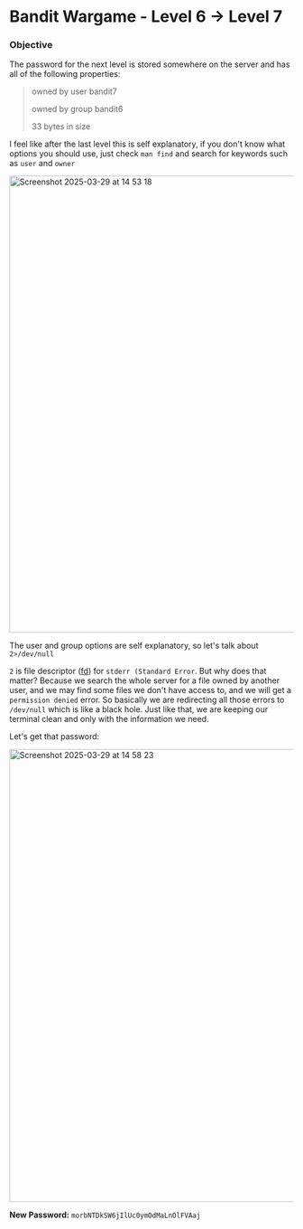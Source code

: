 # Bandit Wargame - Level 6 -> Level 7

### Objective  
The password for the next level is stored somewhere on the server and has all of the following properties:
> owned by user bandit7
> 
> owned by group bandit6
> 
> 33 bytes in size

I feel like after the last level this is self explanatory, if you don't know what options you should use, just check `man find` and search for keywords such as `user` and `owner`

<img width="809" alt="Screenshot 2025-03-29 at 14 53 18" src="https://github.com/user-attachments/assets/967716ba-fa29-44e2-9639-112503315d53" />

The user and group options are self explanatory, so let's talk about `2>/dev/null`

`2` is file descriptor ([fd](https://en.wikipedia.org/wiki/File_descriptor)) for `stderr (Standard Error`. But why does that matter? Because we search the whole server for a file owned by another user, and we may find some files we don't have access to, and we will get a `permission denied` error. So basically we are redirecting all those errors to `/dev/null` which is like a black hole. Just like that, we are keeping our terminal clean and only with the information we need.

Let's get that password:

<img width="802" alt="Screenshot 2025-03-29 at 14 58 23" src="https://github.com/user-attachments/assets/aba05797-64a7-44ce-b495-ff09098b5989" />

**New Password:** `morbNTDkSW6jIlUc0ymOdMaLnOlFVAaj`

